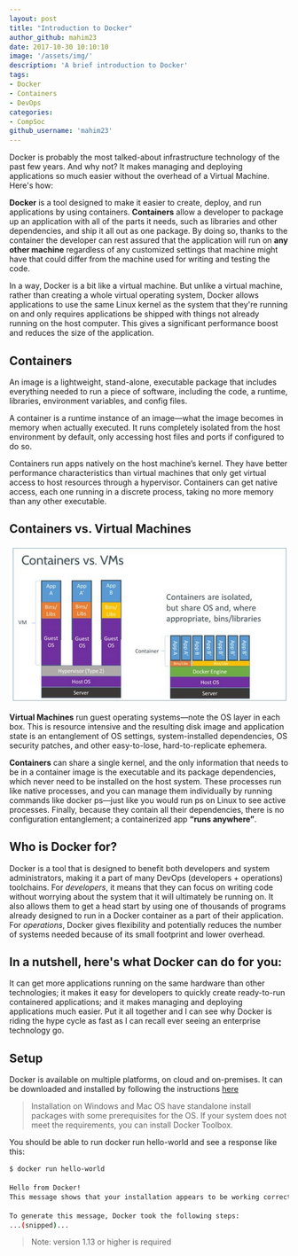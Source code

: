 ```yaml
---
layout: post
title: "Introduction to Docker"
author_github: mahim23
date: 2017-10-30 10:10:10
image: '/assets/img/'
description: 'A brief introduction to Docker'
tags:
- Docker
- Containers
- DevOps
categories:
- CompSoc
github_username: 'mahim23'
---
```


Docker is probably the most talked-about infrastructure technology of the past few years. And why not? It makes managing and deploying applications so much easier without the overhead of a Virtual Machine. Here's how:

**Docker** is a tool designed to make it easier to create, deploy, and run applications by using containers. **Containers** allow a developer to package up an application with all of the parts it needs, such as libraries and other dependencies, and ship it all out as one package. By doing so, thanks to the container the developer can rest assured that the application will run on **any other machine** regardless of any customized settings that machine might have that could differ from the machine used for writing and testing the code.

In a way, Docker is a bit like a virtual machine. But unlike a virtual machine, rather than creating a whole virtual operating system, Docker allows applications to use the same Linux kernel as the system that they're running on and only requires applications be shipped with things not already running on the host computer. This gives a significant performance boost and reduces the size of the application.

## Containers

An image is a lightweight, stand-alone, executable package that includes everything needed to run a piece of software, including the code, a runtime, libraries, environment variables, and config files.

A container is a runtime instance of an image—what the image becomes in memory when actually executed. It runs completely isolated from the host environment by default, only accessing host files and ports if configured to do so.

Containers run apps natively on the host machine’s kernel. They have better performance characteristics than virtual machines that only get virtual access to host resources through a hypervisor. Containers can get native access, each one running in a discrete process, taking no more memory than any other executable.

## Containers vs. Virtual Machines

![Containers vs VM](/blog/assets/img/Docker/docker-vm-container.png)

**Virtual Machines** run guest operating systems—note the OS layer in each box. This is resource intensive and the resulting disk image and application state is an entanglement of OS settings, system-installed dependencies, OS security patches, and other easy-to-lose, hard-to-replicate ephemera.

**Containers** can share a single kernel, and the only information that needs to be in a container image is the executable and its package dependencies, which never need to be installed on the host system. These processes run like native processes, and you can manage them individually by running commands like docker ps—just like you would run ps on Linux to see active processes. Finally, because they contain all their dependencies, there is no configuration entanglement; a containerized app **“runs anywhere”**.

## Who is Docker for?

Docker is a tool that is designed to benefit both developers and system administrators, making it a part of many DevOps (developers + operations) toolchains. For *developers*, it means that they can focus on writing code without worrying about the system that it will ultimately be running on. It also allows them to get a head start by using one of thousands of programs already designed to run in a Docker container as a part of their application. For *operations*, Docker gives flexibility and potentially reduces the number of systems needed because of its small footprint and lower overhead.

## In a nutshell, here's what Docker can do for you: 

It can get more applications running on the same hardware than other technologies; it makes it easy for developers to quickly create ready-to-run containered applications; and it makes managing and deploying applications much easier. Put it all together and I can see why Docker is riding the hype cycle as fast as I can recall ever seeing an enterprise technology go.

## Setup 

Docker is available on multiple platforms, on cloud and on-premises. It can be downloaded and installed by following the instructions [here](https://docs.docker.com/engine/installation/)

> Installation on Windows and Mac OS have standalone install packages with some prerequisites for the OS.
If your system does not meet the requirements, you can install Docker Toolbox.

You should be able to run docker run hello-world and see a response like this:

```sh
$ docker run hello-world

Hello from Docker!
This message shows that your installation appears to be working correctly.

To generate this message, Docker took the following steps:
...(snipped)...
``` 

> Note: version 1.13 or higher is required
